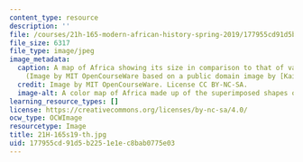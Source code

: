 ```yaml
---
content_type: resource
description: ''
file: /courses/21h-165-modern-african-history-spring-2019/177955cd91d5b2251e1ec8bab0775e03_21H-165s19-th.jpg
file_size: 6317
file_type: image/jpeg
image_metadata:
  caption: A map of Africa showing its size in comparison to that of various countries.
    (Image by MIT OpenCourseWare based on a public domain image by [Kai Krause](http://kai.sub.blue/images/True-Size-of-Africa-kk-v3.pdf).)
  credit: Image by MIT OpenCourseWare. License CC BY-NC-SA.
  image-alt: A color map of Africa made up of the superimposed shapes of other countries.
learning_resource_types: []
license: https://creativecommons.org/licenses/by-nc-sa/4.0/
ocw_type: OCWImage
resourcetype: Image
title: 21H-165s19-th.jpg
uid: 177955cd-91d5-b225-1e1e-c8bab0775e03
---
```

